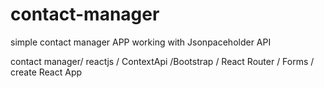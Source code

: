 # contact-manager

simple contact manager APP working with Jsonpaceholder API

contact manager/ reactjs / ContextApi /Bootstrap / React Router / Forms / create React App

